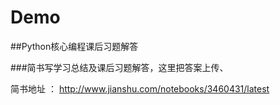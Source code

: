 # Demo
##Python核心编程课后习题解答

###简书写学习总结及课后习题解答，这里把答案上传、

简书地址 ： http://www.jianshu.com/notebooks/3460431/latest
